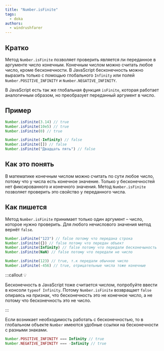 ```yaml
---
title: "Number.isFinite"
tags:
  - doka
authors:
  - windrushfarer
---
```


## Кратко

Метод `Number.isFinite` позволяет проверить является ли переданное в аргументе число конечным. Конечным числом можно считать любое число, кроме бесконечности. В JavaScript бесконечность можно выразить только с помощью глобального `Infinity` или полей `Number.POSITIVE_INFINITY` и `Number.NEGATIVE_INFINITY`.

В JavaScript есть так же глобальная функция `isFinite`, которая работает аналогичным образом, но преобразует переданный аргумент в число.

## Пример

```js
Number.isFinite(3.14) // true
Number.isFinite(10e5) // true
Number.isFinite(0) // true

Number.isFinite(-Infinity) // false
Number.isFinite([]) // false
Number.isFinite("Двадцать пять") // false
```

## Как это понять

В математике конечным числом можно считать по сути любое число, потому что у числа есть конечное значение. Только у бесконечностей нет фиксированного и конечного значения. Метод `Number.isFinite` позволяет проверить это свойство у переданного числа.

## Как пишется

Метод `Number.isFinite` принимает только один аргумент – число, которое нужно проверить. Для любого нечислового значения метод вернёт `false`.

```js
Number.isFinite("123") // false потому что передана строка
Number.isFinite({}) // false потому что передан объект
Number.isFinite(Infinity) // false потому что передали бесконечыность
Number.isFinite(NaN) // false потому что передали не число

Number.isFinite(123) // true, т.к передали обычное число
Number.isFinite(-456) // true, отрицательные числа тоже конечные
```

:::callout 💡

Бесконечность в JavaScript тоже считается числом, попробуйте ввести в консоли `typeof Infinity`. Потому `Number.isFinite` возвращает `false` опираясь на признак, что бесконечность это не конечное число, а не потому что бесконечность это не число.

:::

Если возникает необходимость работать с бесконечностью, то в глобальном объекте `Number` имеются удобные ссылки на бесконечности с разными знаками.

```js
Number.POSITIVE_INFINITY === Infinity // true
Number.NEGATIVE_INFINITY === -Infinity // true
```
